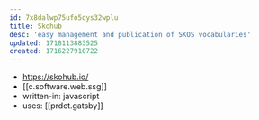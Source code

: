 ```yaml
---
id: 7x8dalwp75ufo5qys32wplu
title: Skohub
desc: 'easy management and publication of SKOS vocabularies'
updated: 1718113883525
created: 1716227910722
---
```


- https://skohub.io/
- [[c.software.web.ssg]]
- written-in: javascript
- uses: [[prdct.gatsby]]